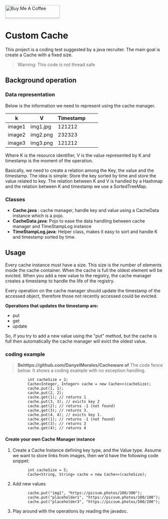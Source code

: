 <a href="https://www.buymeacoffee.com/DanielVeraM" target="_blank"><img src="https://cdn.buymeacoffee.com/buttons/default-orange.png" alt="Buy Me A Coffee" style="height: 41px!important;width: 174px!important;box-shadow: 0px 3px 2px 0px rgba(190, 190, 190, 0.5) !important;-webkit-box-shadow: 0px 3px 2px 0px rgba(190, 190, 190, 0.5) !important;" height="41px" width="174px" /></a>

# Custom Cache
This project is a coding test suggested by a java recruiter. The main goal is create a Cache with a fixed size.

> Warning: This code is not thread safe


## Background operation
### Data representation
Below is the information we need to represent using the cache manager.

| k | V | Timestamp |   |   |
|--------|----------|----------|---|---|
| image1 | img1.jpg | 121212    |   |   |
| image2 | img2.png | 232323    |   |   |
| image3 | img3.png | 121212    |   |   |

Where K is the resource identifier, V is the value represented by K and timestamp is the moment of the operation.

Basically, we need to create a relation among the Key, the value and the timestamp. The idea is simple: Store the key sorted by time and store the value related to key. 
The relation between K and V is handled by a Hashmap and the relation between K and timestamp we use a SortedTreeMap.

### Classes

* __Cache.java__ :  cache manager, handle key and value using a CacheData instance which is a pojo.
* __CacheData.java__: Pojo to ease the data handling between cache manager and TimeStampLog instance
* __TimeStampLog.java__: Helper class, makes it easy to sort and handle K and timestamp sorted by time.

## Usage
Every cache instance must have a size. This size is the number of elements inside the cache container. 
When the cache is full the oldest element will be evicted. When you add a new value to the registry, the cache manager creates a timestamp to handle the life of the registry.

Every operation on the cache manager should update the timestamp of the accessed object, therefore
those not recently accessed could be evicted.  

**Operations that updates the timestamp are:**

* put
* get
* update

So, if you try to add a new value using the "put" method, but the cache is full then automatically the cache manager will evict the oldest value.

### coding example
> **Behttps://github.com/DanyelMorales/Cacheware of**  The code fence below. It shows a coding example with no exception handling.
```
          int cacheSize = 2;
          Cache<Integer, Integer> cache = new Cache<>(cacheSize);
          cache.put(1, 1);
          cache.put(2, 2); 
          cache.get(1); // returns 1
          cache.put(3, 3); // evicts key 2
          cache.get(2); // returns -1 (not found)
          cache.get(3); // returns 3.
          cache.put(4, 4); // evicts key 1.
          cache.get(1); // returns -1 (not found)
          cache.get(3); // returns 3
          cache.get(4); // returns 4
```

#### Create your own Cache Manager instance

1. Create a Cache Instance defining key type, and the Value type. Assume we want to store links from images, then we'd have the following code snippet:
```
          int cacheSize = 5;
          Cache<String, String> cache = new Cache<>(cacheSize);
```

2. Add new values
```
          cache.put("img1", "https://picsum.photos/200/300");
          cache.put("placeholder1", "https://picsum.photos/100/100");
          cache.put("placeholder3", "https://picsum.photos/500/200");
```

3. Play around with the operations by reading the javadoc.